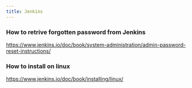 ```yaml
---
title: Jenkins
---
```


### How to retrive forgotten password from Jenkins 

https://www.jenkins.io/doc/book/system-administration/admin-password-reset-instructions/

### How to install on linux

https://www.jenkins.io/doc/book/installing/linux/

